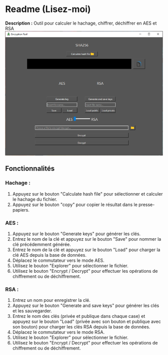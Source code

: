 # Readme (Lisez-moi)

**Description :** Outil pour calculer le hachage, chiffrer, déchiffrer en AES et RSA
<img alt="blackbird-cli" align="center" src="https://raw.githubusercontent.com/Yaneshema/QTCrypto/main/appli.png">
## Fonctionnalités

### Hachage :

1. Appuyez sur le bouton "Calculate hash file" pour sélectionner et calculer le hachage du fichier.
2. Appuyez sur le bouton "copy" pour copier le résultat dans le presse-papiers.

### AES :

1. Appuyez sur le bouton "Generate keys" pour générer les clés.
2. Entrez le nom de la clé et appuyez sur le bouton "Save" pour nommer la clé précédemment générée.
3. Entrez le nom de la clé et appuyez sur le bouton "Load" pour charger la clé AES depuis la base de données.
4. Déplacez le commutateur vers le mode AES.
5. Utilisez le bouton "Explorer" pour sélectionner le fichier.
6. Utilisez le bouton "Encrypt / Decrypt" pour effectuer les opérations de chiffrement ou de déchiffrement.

### RSA :

1. Entrez un nom pour enregistrer la clé.
2. Appuyez sur le bouton "Generate and save keys" pour générer les clés et les sauvegarder.
3. Entrez le nom des clés (privée et publique dans chaque case) et appuyez sur le bouton "Load" (privée avec son bouton et publique avec son bouton) pour charger les clés RSA depuis la base de données.
4. Déplacez le commutateur vers le mode RSA.
5. Utilisez le bouton "Explorer" pour sélectionner le fichier.
6. Utilisez le bouton "Encrypt / Decrypt" pour effectuer les opérations de chiffrement ou de déchiffrement.
